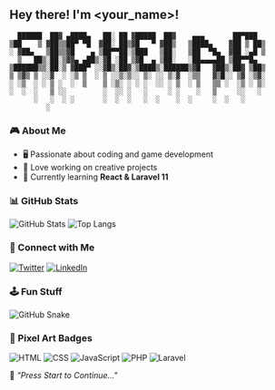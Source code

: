 ## Hey there! I'm <your_name>! 

```
  ██████  ██▓ ▄████▄   ██░ ██ ▓█████  ██▓    ▄▄▄       ██▀███  
▒██    ▒ ▓██▒▒██▀ ▀█  ▓██░ ██▒▓█   ▀ ▓██▒   ▒████▄    ▓██ ▒ ██▒
░ ▓██▄   ▒██▒▒▓█    ▄ ▒██▀▀██░▒███   ▒██░   ▒██  ▀█▄  ▓██ ░▄█ ▒
  ▒   ██▒░██░▒▓▓▄ ▄██▒░▓█ ░██ ▒▓█  ▄ ▒██░   ░██▄▄▄▄██ ▒██▀▀█▄  
▒██████▒▒░██░▒ ▓███▀ ░░▓█▒░██▓░▒████▒░██████▒▓█   ▓██▒░██▓ ▒██▒
▒ ▒▓▒ ▒ ░░▓  ░ ░▒ ▒  ░ ▒ ░░▒░▒░░ ▒░ ░░ ▒░▓  ░▒▒   ▓▒█░░ ▒▓ ░▒▓░
░ ░▒  ░ ░ ▒ ░  ░  ▒    ▒ ░▒░ ░ ░ ░  ░░ ░ ▒  ░ ▒   ▒▒ ░  ░▒ ░ ▒░
░  ░  ░   ▒ ░░         ░  ░░ ░   ░     ░ ░    ░   ▒     ░░   ░ 
      ░   ░  ░ ░       ░  ░  ░   ░  ░    ░  ░     ░  ░   ░     
         ░
```

### 🎮 About Me
- 🖥️ Passionate about coding and game development
- 🚀 Love working on creative projects
- 📖 Currently learning **React & Laravel 11**

### 📊 GitHub Stats
![GitHub Stats](https://github-readme-stats.vercel.app/api?username=your_github_username&show_icons=true&theme=gruvbox)
![Top Langs](https://github-readme-stats.vercel.app/api/top-langs/?username=your_github_username&layout=compact&theme=gruvbox)

### 🔗 Connect with Me
[![Twitter](https://img.shields.io/badge/Twitter-%231DA1F2.svg?&style=for-the-badge&logo=twitter&logoColor=white)](https://twitter.com/your_handle)
[![LinkedIn](https://img.shields.io/badge/LinkedIn-%230A66C2.svg?&style=for-the-badge&logo=linkedin&logoColor=white)](https://linkedin.com/in/your_handle)

### 🕹️ Fun Stuff
![GitHub Snake](https://raw.githubusercontent.com/your_github_username/your_github_username/output/github-contribution-grid-snake.svg)

### 🎨 Pixel Art Badges
![HTML](https://img.shields.io/badge/HTML-E34F26?style=for-the-badge&logo=html5&logoColor=white)
![CSS](https://img.shields.io/badge/CSS-1572B6?style=for-the-badge&logo=css3&logoColor=white)
![JavaScript](https://img.shields.io/badge/JavaScript-F7DF1E?style=for-the-badge&logo=javascript&logoColor=black)
![PHP](https://img.shields.io/badge/PHP-777BB4?style=for-the-badge&logo=php&logoColor=white)
![Laravel](https://img.shields.io/badge/Laravel-FF2D20?style=for-the-badge&logo=laravel&logoColor=white)

🎵 *"Press Start to Continue..."*
